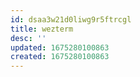 ```yaml
---
id: dsaa3w21d0liwg9r5ftrcgl
title: wezterm
desc: ''
updated: 1675280100863
created: 1675280100863
---
```

